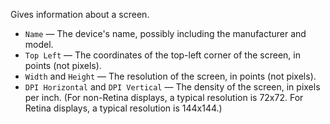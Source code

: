Gives information about a screen.

   - `Name` — The device's name, possibly including the manufacturer and model.
   - `Top Left` — The coordinates of the top-left corner of the screen, in points (not pixels).
   - `Width` and `Height` — The resolution of the screen, in points (not pixels).
   - `DPI Horizontal` and `DPI Vertical` — The density of the screen, in pixels per inch.  (For non-Retina displays, a typical resolution is 72x72.  For Retina displays, a typical resolution is 144x144.)
